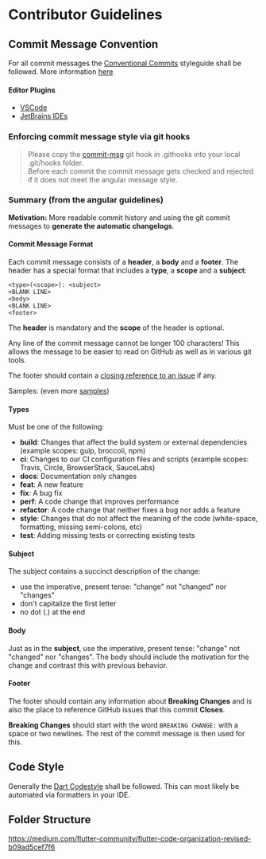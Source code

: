# Contributor Guidelines


## Commit Message Convention
For all commit messages the [Conventional Commits](https://www.conventionalcommits.org/en/v1.0.0/#summary) styleguide shall be followed.
More information [here](https://github.com/angular/angular/blob/22b96b9/CONTRIBUTING.md#-commit-message-guidelines)  

#### Editor Plugins
- [VSCode](https://marketplace.visualstudio.com/items?itemName=vivaxy.vscode-conventional-commits)
- [JetBrains IDEs](https://plugins.jetbrains.com/plugin/13389-conventional-commit)

### Enforcing commit message style via git hooks
> Please copy the [commit-msg](https://github.com/lucafluri/price_tracker/blob/dev/.githooks/commit-msg) git hook in .githooks into your local .git/hooks folder.  
> Before each commit the commit message gets checked and rejected if it does not meet the angular message style.

### Summary (from the angular guidelines)
**Motivation:** More readable commit history and using the git commit messages to **generate the automatic changelogs**.

#### Commit Message Format
Each commit message consists of a **header**, a **body** and a **footer**.  The header has a special
format that includes a **type**, a **scope** and a **subject**:

```
<type>(<scope>): <subject>
<BLANK LINE>
<body>
<BLANK LINE>
<footer>
```

The **header** is mandatory and the **scope** of the header is optional.

Any line of the commit message cannot be longer 100 characters! This allows the message to be easier
to read on GitHub as well as in various git tools.

The footer should contain a [closing reference to an issue](https://help.github.com/articles/closing-issues-via-commit-messages/) if any.

Samples: (even more [samples](https://github.com/angular/angular/commits/master))


#### Types
Must be one of the following:

* **build**: Changes that affect the build system or external dependencies (example scopes: gulp, broccoli, npm)
* **ci**: Changes to our CI configuration files and scripts (example scopes: Travis, Circle, BrowserStack, SauceLabs)
* **docs**: Documentation only changes
* **feat**: A new feature
* **fix**: A bug fix
* **perf**: A code change that improves performance
* **refactor**: A code change that neither fixes a bug nor adds a feature
* **style**: Changes that do not affect the meaning of the code (white-space, formatting, missing semi-colons, etc)
* **test**: Adding missing tests or correcting existing tests

#### Subject
The subject contains a succinct description of the change:

* use the imperative, present tense: "change" not "changed" nor "changes"
* don't capitalize the first letter
* no dot (.) at the end

#### Body
Just as in the **subject**, use the imperative, present tense: "change" not "changed" nor "changes".
The body should include the motivation for the change and contrast this with previous behavior.

#### Footer
The footer should contain any information about **Breaking Changes** and is also the place to
reference GitHub issues that this commit **Closes**.

**Breaking Changes** should start with the word `BREAKING CHANGE:` with a space or two newlines. The rest of the commit message is then used for this.

## Code Style
Generally the [Dart Codestyle](https://dart.dev/guides/language/effective-dart/style) shall be followed.
This can most likely be automated via formatters in your IDE.

## Folder Structure
https://medium.com/flutter-community/flutter-code-organization-revised-b09ad5cef7f6



